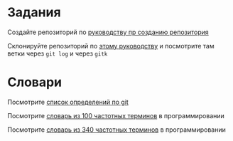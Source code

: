 # Задания

Создайте репозиторий по [руководству пр созданию репозитория](https://github.com/StiveBuch/cpp_lessons/blob/main/git_ex_repo.md)

Склонируйте репозиторий по [этому руководству](https://github.com/StiveBuch/cpp_lessons/blob/main/git_ex_clone_1.md) и посмотрите там ветки через `git log` и через `gitk`

# Словари

Посмотрите [список определений по git](https://github.com/StiveBuch/cpp_lessons/blob/main/terms_git.md)

Посмотрите [словарь из 100 частотных терминов](https://github.com/StiveBuch/cpp_lessons/blob/main/terms_programming_100.md) в программировании

Посмотрите [словарь из 340 частотных терминов](https://github.com/StiveBuch/cpp_lessons/blob/main/terms_340.md) в программировании
